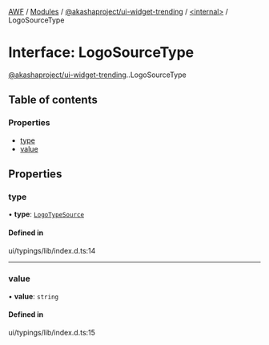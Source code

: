 [AWF](../README.md) / [Modules](../modules.md) / [@akashaproject/ui-widget-trending](../modules/akashaproject_ui_widget_trending.md) / [<internal\>](../modules/akashaproject_ui_widget_trending._internal_.md) / LogoSourceType

# Interface: LogoSourceType

[@akashaproject/ui-widget-trending](../modules/akashaproject_ui_widget_trending.md).[<internal>](../modules/akashaproject_ui_widget_trending._internal_.md).LogoSourceType

## Table of contents

### Properties

- [type](akashaproject_ui_widget_trending._internal_.LogoSourceType.md#type)
- [value](akashaproject_ui_widget_trending._internal_.LogoSourceType.md#value)

## Properties

### type

• **type**: [`LogoTypeSource`](../enums/akashaproject_ui_widget_trending._internal_.LogoTypeSource.md)

#### Defined in

ui/typings/lib/index.d.ts:14

___

### value

• **value**: `string`

#### Defined in

ui/typings/lib/index.d.ts:15
